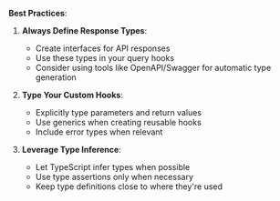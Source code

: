 **Best Practices**:

1. **Always Define Response Types**:

   - Create interfaces for API responses
   - Use these types in your query hooks
   - Consider using tools like OpenAPI/Swagger for automatic type generation

2. **Type Your Custom Hooks**:

   - Explicitly type parameters and return values
   - Use generics when creating reusable hooks
   - Include error types when relevant

3. **Leverage Type Inference**:
   - Let TypeScript infer types when possible
   - Use type assertions only when necessary
   - Keep type definitions close to where they're used
